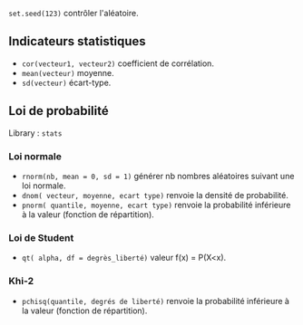 `set.seed(123)` contrôler l'aléatoire.

## Indicateurs statistiques 

* `cor(vecteur1, vecteur2)` coefficient de corrélation.
* `mean(vecteur)` moyenne.
* `sd(vecteur)` écart-type.

## Loi de probabilité

Library : `stats`

### Loi normale

* `rnorm(nb, mean = 0, sd = 1)` générer nb nombres aléatoires suivant une loi normale.
* `dnom( vecteur, moyenne, ecart type)`  renvoie la densité de probabilité.
* `pnorm( quantile, moyenne, ecart type)` renvoie la probabilité inférieure à la valeur (fonction de répartition).

### Loi de Student

* `qt( alpha, df = degrès_liberté)` valeur f(x) = P(X<x).

### Khi-2

* `pchisq(quantile, degrés de liberté)` renvoie la probabilité inférieure à la valeur (fonction de répartition).
